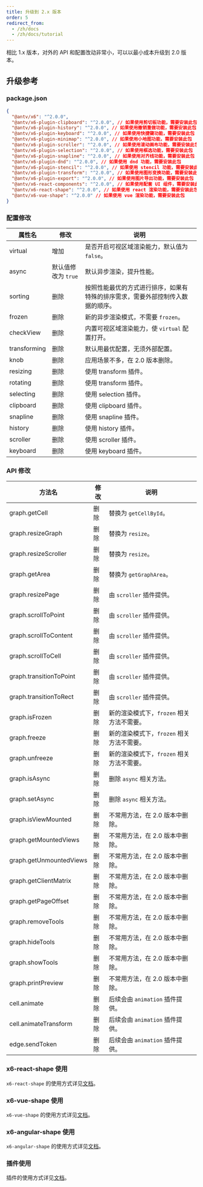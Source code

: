```yaml
---
title: 升级到 2.x 版本
order: 5
redirect_from:
  - /zh/docs
  - /zh/docs/tutorial
---
```


相比 1.x 版本，对外的 API 和配置改动非常小，可以以最小成本升级到 2.0 版本。

## 升级参考

### package.json

```json
{
  "@antv/x6": "^2.0.0",
  "@antv/x6-plugin-clipboard": "^2.0.0", // 如果使用剪切板功能，需要安装此包
  "@antv/x6-plugin-history": "^2.0.0", // 如果使用撤销重做功能，需要安装此包
  "@antv/x6-plugin-keyboard": "^2.0.0", // 如果使用快捷键功能，需要安装此包
  "@antv/x6-plugin-minimap": "^2.0.0", // 如果使用小地图功能，需要安装此包
  "@antv/x6-plugin-scroller": "^2.0.0", // 如果使用滚动画布功能，需要安装此包
  "@antv/x6-plugin-selection": "^2.0.0", // 如果使用框选功能，需要安装此包
  "@antv/x6-plugin-snapline": "^2.0.0", // 如果使用对齐线功能，需要安装此包
  "@antv/x6-plugin-dnd": "^2.0.0", // 如果使用 dnd 功能，需要安装此包
  "@antv/x6-plugin-stencil": "^2.0.0", // 如果使用 stencil 功能，需要安装此包
  "@antv/x6-plugin-transform": "^2.0.0", // 如果使用图形变换功能，需要安装此包
  "@antv/x6-plugin-export": "^2.0.0", // 如果使用图片导出功能，需要安装此包
  "@antv/x6-react-components": "^2.0.0", // 如果使用配套 UI 组件，需要安装此包
  "@antv/x6-react-shape": "^2.0.0", // 如果使用 react 渲染功能，需要安装此包
  "@antv/x6-vue-shape": "^2.0.0" // 如果使用 vue 渲染功能，需要安装此包
}
```

### 配置修改

| 属性名       | 修改                | 说明                                                                        |
|--------------|-------------------|---------------------------------------------------------------------------|
| virtual      | 增加                | 是否开启可视区域渲染能力，默认值为 `false`。                                  |
| async        | 默认值修改为 `true` | 默认异步渲染，提升性能。                                                      |
| sorting      | 删除                | 按照性能最优的方式进行排序，如果有特殊的排序需求，需要外部控制传入数据的顺序。 |
| frozen       | 删除                | 新的异步渲染模式，不需要 `frozen`。                                           |
| checkView    | 删除                | 内置可视区域渲染能力，使 `virtual` 配置打开。                                 |
| transforming | 删除                | 默认用最优配置，无须外部配置。                                                |
| knob         | 删除                | 应用场景不多，在 2.0 版本删除。                                               |
| resizing     | 删除                | 使用 transform 插件。                                                        |
| rotating     | 删除                | 使用 transform 插件。                                                        |
| selecting    | 删除                | 使用 selection 插件。                                                        |
| clipboard    | 删除                | 使用 clipboard 插件。                                                        |
| snapline     | 删除                | 使用 snapline 插件。                                                         |
| history      | 删除                | 使用 history 插件。                                                          |
| scroller     | 删除                | 使用 scroller 插件。                                                         |
| keyboard     | 删除                | 使用 keyboard 插件。                                                         |

### API 修改

| 方法名                  | 修改 | 说明                                    |
|-------------------------|----|---------------------------------------|
| graph.getCell           | 删除 | 替换为 `getCellById`。                   |
| graph.resizeGraph       | 删除 | 替换为 `resize`。                        |
| graph.resizeScroller    | 删除 | 替换为 `resize`。                        |
| graph.getArea           | 删除 | 替换为 `getGraphArea`。                  |
| graph.resizePage        | 删除 | 由 `scroller` 插件提供。                 |
| graph.scrollToPoint     | 删除 | 由 `scroller` 插件提供。                 |
| graph.scrollToContent   | 删除 | 由 `scroller` 插件提供。                 |
| graph.scrollToCell      | 删除 | 由 `scroller` 插件提供。                 |
| graph.transitionToPoint | 删除 | 由 `scroller` 插件提供。                 |
| graph.transitionToRect  | 删除 | 由 `scroller` 插件提供。                 |
| graph.isFrozen          | 删除 | 新的渲染模式下，`frozen` 相关方法不需要。 |
| graph.freeze            | 删除 | 新的渲染模式下，`frozen` 相关方法不需要。 |
| graph.unfreeze          | 删除 | 新的渲染模式下，`frozen` 相关方法不需要。 |
| graph.isAsync           | 删除 | 删除 `async` 相关方法。                  |
| graph.setAsync          | 删除 | 删除 `async` 相关方法。                  |
| graph.isViewMounted     | 删除 | 不常用方法，在 2.0 版本中删除。           |
| graph.getMountedViews   | 删除 | 不常用方法，在 2.0 版本中删除。           |
| graph.getUnmountedViews | 删除 | 不常用方法，在 2.0 版本中删除。           |
| graph.getClientMatrix   | 删除 | 不常用方法，在 2.0 版本中删除。           |
| graph.getPageOffset     | 删除 | 不常用方法，在 2.0 版本中删除。           |
| graph.removeTools       | 删除 | 不常用方法，在 2.0 版本中删除。           |
| graph.hideTools         | 删除 | 不常用方法，在 2.0 版本中删除。           |
| graph.showTools         | 删除 | 不常用方法，在 2.0 版本中删除。           |
| graph.printPreview      | 删除 | 不常用方法，在 2.0 版本中删除。           |
| cell.animate            | 删除 | 后续会由 `animation` 插件提供。          |
| cell.animateTransform   | 删除 | 后续会由 `animation` 插件提供。          |
| edge.sendToken          | 删除 | 后续会由 `animation` 插件提供。          |

### x6-react-shape 使用

`x6-react-shape` 的使用方式详见[文档](/tutorial/intermediate/react)。

### x6-vue-shape 使用

`x6-vue-shape` 的使用方式详见[文档](/tutorial/intermediate/vue)。

### x6-angular-shape 使用

`x6-angular-shape` 的使用方式详见[文档](/tutorial/intermediate/angular)。

### 插件使用

插件的使用方式详见[文档](/tutorial/plugins/transform)。
